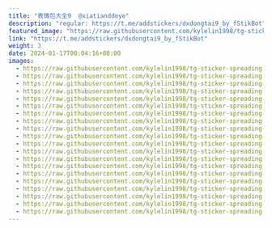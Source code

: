 ```yaml
---
title: "表情包大全9  @xiatianddeye"
description: "regular: https://t.me/addstickers/dxdongtai9_by_fStikBot"
featured_image: "https://raw.githubusercontent.com/kylelin1998/tg-sticker-spreading-worldwide-images/main/img/0238e266-8a1a-4b26-aa0b-93ee7f956fad.jpg"
link: "https://t.me/addstickers/dxdongtai9_by_fStikBot"
weight: 3
date: 2024-01-17T00:04:16+08:00
images:
  - https://raw.githubusercontent.com/kylelin1998/tg-sticker-spreading-worldwide-images/main/img/0238e266-8a1a-4b26-aa0b-93ee7f956fad.jpg
  - https://raw.githubusercontent.com/kylelin1998/tg-sticker-spreading-worldwide-images/main/img/fb6825de-a90b-4a6c-a7c0-5b4d61670aca.jpg
  - https://raw.githubusercontent.com/kylelin1998/tg-sticker-spreading-worldwide-images/main/img/8010c755-8f5e-4607-89f2-a5d07001ac81.jpg
  - https://raw.githubusercontent.com/kylelin1998/tg-sticker-spreading-worldwide-images/main/img/e293fa5f-1132-4839-8a7b-d3250aa6da29.jpg
  - https://raw.githubusercontent.com/kylelin1998/tg-sticker-spreading-worldwide-images/main/img/8d826045-2502-4b44-bfe4-c84f2dda0731.jpg
  - https://raw.githubusercontent.com/kylelin1998/tg-sticker-spreading-worldwide-images/main/img/87bd1660-a052-4152-a065-a6e56c51ccd6.jpg
  - https://raw.githubusercontent.com/kylelin1998/tg-sticker-spreading-worldwide-images/main/img/639f4ac8-759b-4798-9d2b-af4e79bbb575.jpg
  - https://raw.githubusercontent.com/kylelin1998/tg-sticker-spreading-worldwide-images/main/img/087e0943-b6cf-4f6c-8ce9-4dccaaf441bd.jpg
  - https://raw.githubusercontent.com/kylelin1998/tg-sticker-spreading-worldwide-images/main/img/341ddd90-4e5e-4850-ac29-aaeb92a8ed51.jpg
  - https://raw.githubusercontent.com/kylelin1998/tg-sticker-spreading-worldwide-images/main/img/3c72e12c-a15a-4fb2-b5ac-7ae252047592.jpg
  - https://raw.githubusercontent.com/kylelin1998/tg-sticker-spreading-worldwide-images/main/img/e49394cd-e00b-4db8-bc20-04a6719e8a3b.jpg
  - https://raw.githubusercontent.com/kylelin1998/tg-sticker-spreading-worldwide-images/main/img/a485d0bd-67fb-4745-9a82-87445b2de0eb.jpg
  - https://raw.githubusercontent.com/kylelin1998/tg-sticker-spreading-worldwide-images/main/img/bcd01a19-f67b-4aa1-9e55-569e633a4cdb.jpg
  - https://raw.githubusercontent.com/kylelin1998/tg-sticker-spreading-worldwide-images/main/img/fd4105c9-ca23-418f-abfc-d9ec632150f5.jpg
  - https://raw.githubusercontent.com/kylelin1998/tg-sticker-spreading-worldwide-images/main/img/1dc0301f-a9c7-4bf1-85bd-020dbf284c9d.jpg
  - https://raw.githubusercontent.com/kylelin1998/tg-sticker-spreading-worldwide-images/main/img/0e88bdd8-e21d-41f7-8e63-25a7767643ad.jpg
  - https://raw.githubusercontent.com/kylelin1998/tg-sticker-spreading-worldwide-images/main/img/e161bcbb-83aa-44d7-ac3c-44b1855b13f6.jpg
  - https://raw.githubusercontent.com/kylelin1998/tg-sticker-spreading-worldwide-images/main/img/00b84d63-0a61-4922-8e58-c817b8d10904.jpg
  - https://raw.githubusercontent.com/kylelin1998/tg-sticker-spreading-worldwide-images/main/img/8eb82a6e-c8fd-472a-a45c-646c1835d9f7.jpg
  - https://raw.githubusercontent.com/kylelin1998/tg-sticker-spreading-worldwide-images/main/img/392e16a2-38da-4dbe-8bca-0345d2dd337c.jpg
---
```

